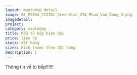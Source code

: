 ```yaml
---
layout: mautubep_detail
image: 04_P2104_CC27A1_GreenStar_234_Pham_Van_Dong_0.png
imagedetail:
project:
category: mautubep
title: Mẫu tủ bếp hiện đại
price: liên hệ
stock: đặt hàng
sizes: Kích thước theo đặt hàng
description: |
---
```

Thông tin về tủ bếp!!!!!!
